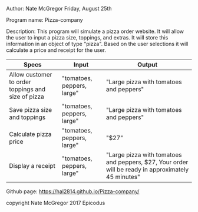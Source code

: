 Author: Nate McGregor Friday, August 25th

Program name: Pizza-company

Description:
This program will simulate a pizza order website. It will allow the user to input a pizza size, toppings, and extras. It will store this information in an object of type "pizza". Based on the user selections it will calculate a price and receipt for the user.

| Specs                                              | Input                      | Output                                                                                             |
|----------------------------------------------------|----------------------------|----------------------------------------------------------------------------------------------------|
| Allow customer to order toppings and size of pizza | "tomatoes, peppers, large" | "Large pizza with tomatoes and peppers"                                                            |
| Save pizza size and toppings                       | "tomatoes, peppers, large" | "Large pizza with tomatoes and peppers"                                                            |
| Calculate pizza price                              | "tomatoes, peppers, large" | "$27"                                                                                              |
| Display a receipt                                  | "tomatoes, peppers, large" | "Large pizza with tomatoes and peppers, $27, Your order will be ready in approximately 45 minutes" |

Github page: https://hal2814.github.io/Pizza-company/

copyright Nate McGregor 2017 Epicodus
